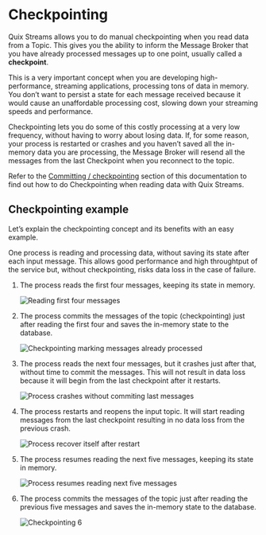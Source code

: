 # Checkpointing

Quix Streams allows you to do manual checkpointing when you read data from a Topic. This gives you the ability to inform the Message Broker that you have already processed messages up to one point, usually called a **checkpoint**.

This is a very important concept when you are developing high-performance, streaming applications, processing tons of data in memory. You don’t want to persist a state for each message received because it would cause an unaffordable processing cost, slowing down your streaming speeds and performance.

Checkpointing lets you do some of this costly processing at a very low frequency, without having to worry about losing data. If, for some reason, your process is restarted or crashes and you haven’t saved all the in-memory data you are processing, the Message Broker will resend all the messages from the last Checkpoint when you reconnect to the topic.

Refer to the [Committing / checkpointing](/sdk/read/#committing-checkpointing) section of this documentation to find out how to do Checkpointing when reading data with Quix Streams.

## Checkpointing example

Let’s explain the checkpointing concept and its benefits with an easy example.

One process is reading and processing data, without saving its state after each input message. This allows good performance and high throughtput of the service but, without checkpointing, risks data loss in the case of failure.

1.  The process reads the first four messages, keeping its state in memory.
    
    ![Reading first four messages](../images/Checkpointing1.png)

2.  The process commits the messages of the topic (checkpointing) just after reading the first four and saves the in-memory state to the database.
    
    ![Checkpointing marking messages already processed](../images/Checkpointing2.png)

3.  The process reads the next four messages, but it crashes just after that, without time to commit the messages. This will not result in data loss because it will begin from the last checkpoint after it restarts.
    
    ![Process crashes without commiting last messages](../images/Checkpointing3.png)

4.  The process restarts and reopens the input topic. It will start reading messages from the last checkpoint resulting in no data loss from the previous crash.
    
    ![Process recover itself after restart](../images/Checkpointing4.png)

5.  The process resumes reading the next five messages, keeping its state in memory.
    
    ![Process resumes reading next five messages](../images/Checkpointing5.png)

6.  The process commits the messages of the topic just after reading the previous five messages and saves the in-memory state to the database.
    
    ![Checkpointing 6](../images/Checkpointing6.png)
